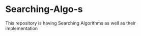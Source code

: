 # Searching-Algo-s
This repository is  having Searching Algorithms as well as their implementation 
